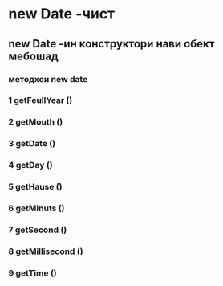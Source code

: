 # new Date -чист 
## new Date  -ин конструктори нави обект мебошад
### методхои new date 
### 1  getFeullYear  ()
### 2 getMouth       ()
### 3 getDate        ()
### 4 getDay         ()
### 5 getHause       ()
### 6 getMinuts      ()
### 7 getSecond      ()
### 8 getMillisecond ()
### 9 getTime        ()